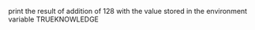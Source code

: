 print the result of addition of 128 with the value stored in the environment variable TRUEKNOWLEDGE
